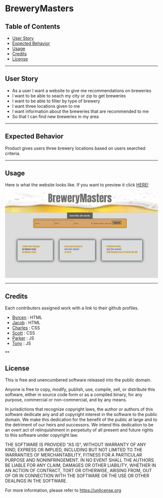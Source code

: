 # BreweryMasters

## Table of Contents

- [User Story](#user-story)
- [Expected Behavior](#expected-behavior)
- [Usage](#usage)
- [Credits](#credits)
- [License](#license)

---

## User Story

- As a user I want a website to give me recommendations on breweries
- I want to be able to seach my city or zip to get breweries
- I want to be able to filter by type of brewery
- I want three locations given to me
- I want information about the breweries that are recommended to me
- So that I can find new breweries in my area

---

## Expected Behavior

Product gives users three brewery locations based on users searched criteria.

---

## Usage

Here is what the website looks like. If you want to preview it click [HERE!](https://overnightsolo.github.io/BreweryMasters2/)

![Website Preview](./assets/img/Screenshot_20230103_033059.png)

---

## Credits

Each contributers assigned work with a link to their github profiles.

- [Byrcen](https://github.com/BrycenEhrich) : HTML
- [Jacob](https://github.com/jacobschwal) : HTML
- [Charles](https://github.com/Brevenn) : CSS
- [Scott](https://github.com/OvernightSolo) : CSS
- [Parker](https://github.com/ParksFG) : JS
- [Tony](https://github.com/teeoni) : JS

\*\*

## License

This is free and unencumbered software released into the public domain.

Anyone is free to copy, modify, publish, use, compile, sell, or
distribute this software, either in source code form or as a compiled
binary, for any purpose, commercial or non-commercial, and by any
means.

In jurisdictions that recognize copyright laws, the author or authors
of this software dedicate any and all copyright interest in the
software to the public domain. We make this dedication for the benefit
of the public at large and to the detriment of our heirs and
successors. We intend this dedication to be an overt act of
relinquishment in perpetuity of all present and future rights to this
software under copyright law.

THE SOFTWARE IS PROVIDED "AS IS", WITHOUT WARRANTY OF ANY KIND,
EXPRESS OR IMPLIED, INCLUDING BUT NOT LIMITED TO THE WARRANTIES OF
MERCHANTABILITY, FITNESS FOR A PARTICULAR PURPOSE AND NONINFRINGEMENT.
IN NO EVENT SHALL THE AUTHORS BE LIABLE FOR ANY CLAIM, DAMAGES OR
OTHER LIABILITY, WHETHER IN AN ACTION OF CONTRACT, TORT OR OTHERWISE,
ARISING FROM, OUT OF OR IN CONNECTION WITH THE SOFTWARE OR THE USE OR
OTHER DEALINGS IN THE SOFTWARE.

For more information, please refer to <https://unlicense.org>
